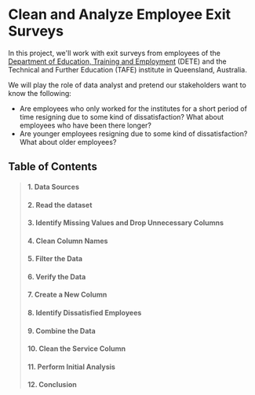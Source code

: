 # Clean and Analyze Employee Exit Surveys

In this project, we'll work with exit surveys from employees of the [Department of Education, Training and Employment](https://en.wikipedia.org/wiki/Department_of_Education_and_Training_(Queensland)) (DETE) and the Technical and Further Education (TAFE) institute in Queensland, Australia.

We will play the role of data analyst and pretend our stakeholders want to know the following:

* Are employees who only worked for the institutes for a short period of time resigning due to some kind of dissatisfaction? What about employees who have been there longer?
* Are younger employees resigning due to some kind of dissatisfaction? What about older employees?

## Table of Contents

> #### 1. Data Sources
> #### 2. Read the dataset
> #### 3. Identify Missing Values and Drop Unnecessary Columns
> #### 4. Clean Column Names
> #### 5. Filter the Data
> #### 6. Verify the Data
> #### 7. Create a New Column
> #### 8. Identify Dissatisfied Employees
> #### 9. Combine the Data
> #### 10. Clean the Service Column
> #### 11. Perform Initial Analysis
> #### 12. Conclusion
